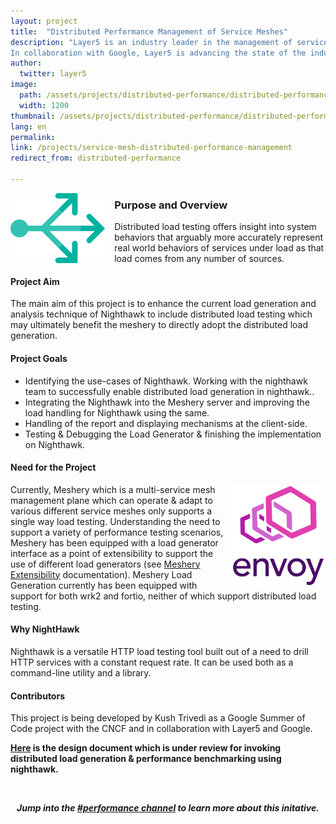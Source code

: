 ```yaml
---
layout: project
title:  "Distributed Performance Management of Service Meshes"
description: "Layer5 is an industry leader in the management of service meshes and their workloads.
In collaboration with Google, Layer5 is advancing the state of the industry through novel projects like that of distributed performance management."
author:
  twitter: layer5
image:
  path: /assets/projects/distributed-performance/distributed-performance_white.svg
  width: 1200
thumbnail: /assets/projects/distributed-performance/distributed-performance_white.svg
lang: en
permalink:
link: /projects/service-mesh-distributed-performance-management
redirect_from: distributed-performance

---
```

<img src="/assets/projects/distributed-performance/distributed-performance_green.svg" 
  style="float:left; width:30%;margin-right:15px;margin-bottom:15px;" />

<h3>Purpose and Overview</h3>

Distributed load testing offers insight into system behaviors that arguably more accurately represent real world behaviors of services under load as that load comes from any number of sources. 

<h4>Project Aim</h4>

The main aim of this project is to enhance the current load generation and analysis technique of Nighthawk to include distributed load testing which may ultimately benefit the meshery to directly adopt the distributed load generation.

<h4>Project Goals</h4>
<ul>
  <li>Identifying the use-cases of Nighthawk. Working with the nighthawk team to successfully enable distributed load generation in nighthawk..</li>
  <li>Integrating the Nighthawk into the Meshery server and improving the load handling for Nighthawk using the same.</li>
  <li>Handling of the report and displaying mechanisms at the client-side.</li>
  <li>Testing & Debugging the Load Generator & finishing the implementation on Nighthawk.
</li>
</ul>
<h4>Need for the Project</h4>

<img src="/assets/projects/distributed-performance/envoy-stacked-color.svg"
  align="right" style="width:30%;margin-left:10px;" />
  
  Currently, Meshery which is a multi-service mesh management plane which can operate & adapt to various different service meshes only supports a single way load testing. Understanding the need to support a variety of performance testing scenarios, Meshery has been equipped with a load generator interface as a point of extensibility to support the use of different load generators (see <a href="https://meshery.layer5.io/docs/extensibility">Meshery Extensibility</a> documentation). Meshery Load Generation currently has been equipped with support for both wrk2 and fortio, neither of which support distributed load testing.



<h4>Why NightHawk</h4>

Nighthawk is a versatile HTTP load testing tool built out of a need to drill HTTP services with a constant request rate. It can be used both as a command-line utility and a library.

<h4>Contributors</h4>

This project is being developed by Kush Trivedi as a Google Summer of Code project with the CNCF and in collaboration with Layer5 and Google.

<strong>
<a href="https://docs.google.com/document/d/1_hhQ5w1iLClgf7RvboI6il-eMKKAVPwz50GHm2VN4Bg/edit#">Here</a> is the design document which is under review for invoking distributed load generation & performance benchmarking using nighthawk.
</strong>
<h5 class="l5-dark-grey-text" style="padding-top:25px;text-align: center;font-weight: bold;">
  Jump into the <a href="http://slack.layer5.io">#performance channel</a> to learn more about this initative.
</h5>

